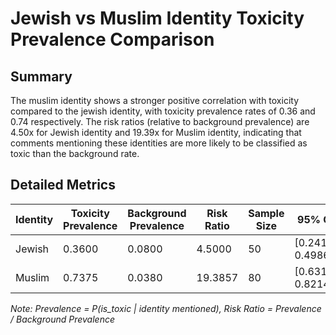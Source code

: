 # Jewish vs Muslim Identity Toxicity Prevalence Comparison

## Summary

The muslim identity shows a stronger positive correlation with toxicity compared to the jewish identity, with toxicity prevalence rates of 0.36 and 0.74 respectively. The risk ratios (relative to background prevalence) are 4.50x for Jewish identity and 19.39x for Muslim identity, indicating that comments mentioning these identities are more likely to be classified as toxic than the background rate.

## Detailed Metrics

| Identity | Toxicity Prevalence | Background Prevalence | Risk Ratio | Sample Size | 95% CI |
|----------|---------------------|------------------------|------------|-------------|--------|
| Jewish   | 0.3600 | 0.0800 | 4.5000 | 50 | [0.2414, 0.4986] |
| Muslim   | 0.7375 | 0.0380 | 19.3857 | 80 | [0.6318, 0.8214] |

*Note: Prevalence = P(is_toxic | identity mentioned), Risk Ratio = Prevalence / Background Prevalence*
